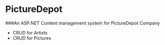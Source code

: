 # PictureDepot
###An ASP.NET Content management system for PictureDepot Company
  - CRUD for Artists
  - CRUD for Pictures

